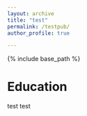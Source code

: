 ```yaml
---
layout: archive
title: "test"
permalink: /testpub/
author_profile: true

---
```


{% include base_path %}

Education
======
test test
